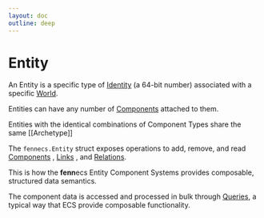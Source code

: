 ```yaml
---
layout: doc
outline: deep
---
```


# Entity

An Entity is a specific type of [Identity](Identity.md) (a 64-bit number) associated with a specific [World](World.md).

Entities can have any number of [Components](Component.md) attached to them. 

Entities with the identical combinations of Component Types share the same [[Archetype]]

The `fennecs.Entity` struct exposes operations to add, remove, and read [Components](Component.md) , [Links](Link.md) , and [Relations](Relation.md).

This is how the **fenn**ecs Entity Component Systems provides composable, structured data semantics. 

The component data is accessed and processed in bulk through [Queries](Query.md), a typical way that ECS provide composable functionality.